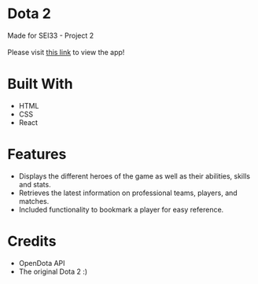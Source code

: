 # Dota 2

Made for SEI33 - Project 2 
<br>
<br>
Please visit [this link](https://dota2-db.netlify.app) to view the app!

# Built With

- HTML
- CSS
- React

# Features

- Displays the different heroes of the game as well as their abilities, skills and stats.
- Retrieves the latest information on professional teams, players, and matches.
- Included functionality to bookmark a player for easy reference.

# Credits

- OpenDota API
- The original Dota 2 :)
